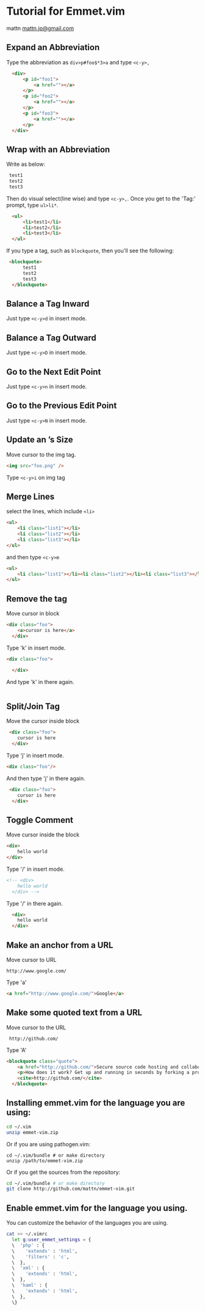 # Tutorial for Emmet.vim

mattn <mattn.jp@gmail.com>



## Expand an Abbreviation

Type the abbreviation as `div>p#foo$*3>a` and type `<c-y>,`

```html
  <div>
      <p id="foo1">
          <a href=""></a>
      </p>
      <p id="foo2">
          <a href=""></a>
      </p>
      <p id="foo3">
          <a href=""></a>
      </p>
  </div>
```

## Wrap with an Abbreviation

Write as below: 

```html	
 test1
 test2
 test3
```

  Then do visual select(line wise) and type `<c-y>,`. Once you get to the 'Tag:' prompt, type `ul>li*`.

```html
  <ul>
      <li>test1</li>
      <li>test2</li>
      <li>test3</li>
  </ul>
```

If you type a tag, such as `blockquote`, then you'll see the following:

```html
 <blockquote>
      test1
      test2
      test3
  </blockquote>
```

## Balance a Tag Inward

Just type `<c-y>d` in insert mode.

## Balance a Tag Outward

Just type `<c-y>D` in insert mode.

## Go to the Next Edit Point

Just type `<c-y>n` in insert mode.

## Go to the Previous Edit Point

Just type `<c-y>N` in insert mode.

## Update an <img>’s Size

  Move cursor to the img tag.

```html
<img src="foo.png" />
```

 Type `<c-y>i` on img tag

## Merge Lines

select the lines, which include `<li>`

```html
<ul>
  	<li class="list1"></li>
  	<li class="list2"></li>
  	<li class="list3"></li>
</ul>
```

and then type `<c-y>m`

```html
<ul>
  	<li class="list1"></li><li class="list2"></li><li class="list3"></li>
</ul>
```

## Remove the tag

Move cursor in block

```html
<div class="foo">
  	<a>cursor is here</a>
  </div>
```

Type '<c-y>k' in insert mode.

```html
<div class="foo">

  </div>
```

And type '<c-y>k' in there again.

```html

```

## Split/Join Tag

Move the cursor inside block

```html
 <div class="foo">
  	cursor is here
  </div>
```

Type '<c-y>j' in insert mode.

```html
<div class="foo"/>
```

And then type '<c-y>j' in there again.

```html
 <div class="foo">
  	cursor is here
  </div>
```

## Toggle Comment

Move cursor inside the block

```html
<div>
  	hello world
</div>
```

Type '<c-y>/' in insert mode.

```html
<!-- <div>
  	hello world
  </div> -->
```

Type '<c-y>/' in there again.

```html
  <div>
  	hello world
  </div>
```

## Make an anchor from a URL

Move cursor to URL

```http
http://www.google.com/
```

Type '<c-y>a'

```html
<a href="http://www.google.com/">Google</a>
```

## Make some quoted text from a URL

Move cursor to the URL

```http
 http://github.com/
```

Type '<c-y>A'

```html
<blockquote class="quote">
  	<a href="http://github.com/">Secure source code hosting and collaborative development - GitHub</a><br />
  	<p>How does it work? Get up and running in seconds by forking a project, pushing an existing repository...</p>
  	<cite>http://github.com/</cite>
  </blockquote>
```

## Installing emmet.vim for the language you are using:

```sh
cd ~/.vim
unzip emmet-vim.zip
```

Or if you are using pathogen.vim:

```shell
cd ~/.vim/bundle # or make directory
unzip /path/to/emmet-vim.zip
```

Or if you get the sources from the repository:

```sh
cd ~/.vim/bundle # or make directory
git clone http://github.com/mattn/emmet-vim.git
```

## Enable emmet.vim for the language you using.

You can customize the behavior of the languages you are using.

```sh
cat >> ~/.vimrc
  let g:user_emmet_settings = {
  \  'php' : {
  \    'extends' : 'html',
  \    'filters' : 'c',
  \  },
  \  'xml' : {
  \    'extends' : 'html',
  \  },
  \  'haml' : {
  \    'extends' : 'html',
  \  },
  \}
```

